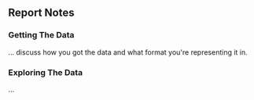 
## Report Notes

### Getting The Data

... discuss how you got the data and what format you're representing it in.

### Exploring The Data

...
